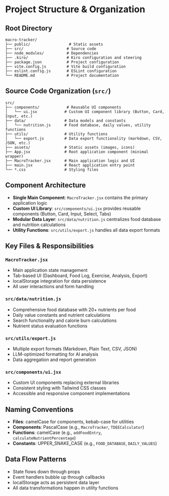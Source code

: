 # Project Structure & Organization

## Root Directory
```
macro-tracker/
├── public/                 # Static assets
├── src/                   # Source code
├── node_modules/          # Dependencies
├── .kiro/                 # Kiro configuration and steering
├── package.json           # Project configuration
├── vite.config.js         # Vite build configuration
├── eslint.config.js       # ESLint configuration
└── README.md              # Project documentation
```

## Source Code Organization (`src/`)
```
src/
├── components/            # Reusable UI components
│   └── ui.jsx            # Custom UI component library (Button, Card, Input, etc.)
├── data/                 # Data models and constants
│   └── nutrition.js      # Food database, daily values, utility functions
├── utils/                # Utility functions
│   └── export.js         # Data export functionality (markdown, CSV, JSON, etc.)
├── assets/               # Static assets (images, icons)
├── App.jsx               # Root application component (minimal wrapper)
├── MacroTracker.jsx      # Main application logic and UI
├── main.jsx              # React application entry point
└── *.css                 # Styling files
```

## Component Architecture
- **Single Main Component**: `MacroTracker.jsx` contains the primary application logic
- **Custom UI Library**: `src/components/ui.jsx` provides reusable components (Button, Card, Input, Select, Tabs)
- **Modular Data Layer**: `src/data/nutrition.js` centralizes food database and nutrition calculations
- **Utility Functions**: `src/utils/export.js` handles all data export formats

## Key Files & Responsibilities

### `MacroTracker.jsx`
- Main application state management
- Tab-based UI (Dashboard, Food Log, Exercise, Analysis, Export)
- localStorage integration for data persistence
- All user interactions and form handling

### `src/data/nutrition.js`
- Comprehensive food database with 20+ nutrients per food
- Daily value constants and nutrient calculations
- Search functionality and calorie burn calculations
- Nutrient status evaluation functions

### `src/utils/export.js`
- Multiple export formats (Markdown, Plain Text, CSV, JSON)
- LLM-optimized formatting for AI analysis
- Data aggregation and report generation

### `src/components/ui.jsx`
- Custom UI components replacing external libraries
- Consistent styling with Tailwind CSS classes
- Accessible and responsive component implementations

## Naming Conventions
- **Files**: camelCase for components, kebab-case for utilities
- **Components**: PascalCase (e.g., `MacroTracker`, `TDEECalculator`)
- **Functions**: camelCase (e.g., `addFoodEntry`, `calculateNutrientPercentage`)
- **Constants**: UPPER_SNAKE_CASE (e.g., `FOOD_DATABASE`, `DAILY_VALUES`)

## Data Flow Patterns
- State flows down through props
- Event handlers bubble up through callbacks
- localStorage acts as persistent data layer
- All data transformations happen in utility functions